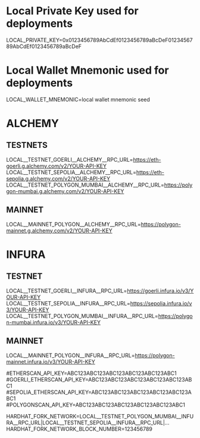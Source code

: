 # Local Private Key used for deployments
LOCAL_PRIVATE_KEY=0x0123456789AbCdEf0123456789aBcDeF0123456789AbCdEf0123456789aBcDeF
# Local Wallet Mnemonic used for deployments
LOCAL_WALLET_MNEMONIC=local wallet mnemonic seed

# ALCHEMY
## TESTNETS
LOCAL__TESTNET_GOERLI__ALCHEMY__RPC_URL=https://eth-goerli.g.alchemy.com/v2/YOUR-API-KEY
LOCAL__TESTNET_SEPOLIA__ALCHEMY__RPC_URL=https://eth-sepolia.g.alchemy.com/v2/YOUR-API-KEY
LOCAL__TESTNET_POLYGON_MUMBAI__ALCHEMY__RPC_URL=https://polygon-mumbai.g.alchemy.com/v2/YOUR-API-KEY
## MAINNET
LOCAL__MAINNET_POLYGON__ALCHEMY__RPC_URL=https://polygon-mainnet.g.alchemy.com/v2/YOUR-API-KEY

# INFURA
## TESTNET
LOCAL__TESTNET_GOERLI__INFURA__RPC_URL=https://goerli.infura.io/v3/YOUR-API-KEY
LOCAL__TESTNET_SEPOLIA__INFURA__RPC_URL=https://sepolia.infura.io/v3/YOUR-API-KEY
LOCAL__TESTNET_POLYGON_MUMBAI__INFURA__RPC_URL=https://polygon-mumbai.infura.io/v3/YOUR-API-KEY
## MAINNET
LOCAL__MAINNET_POLYGON__INFURA__RPC_URL=https://polygon-mainnet.infura.io/v3/YOUR-API-KEY

#ETHERSCAN_API_KEY=ABC123ABC123ABC123ABC123ABC123ABC1
#GOERLI_ETHERSCAN_API_KEY=ABC123ABC123ABC123ABC123ABC123ABC1
#SEPOLIA_ETHERSCAN_API_KEY=ABC123ABC123ABC123ABC123ABC123ABC1
#POLYGONSCAN_API_KEY=ABC123ABC123ABC123ABC123ABC123ABC1

HARDHAT_FORK_NETWORK=LOCAL__TESTNET_POLYGON_MUMBAI__INFURA__RPC_URL|LOCAL__TESTNET_SEPOLIA__INFURA__RPC_URL|...
HARDHAT_FORK_NETWORK_BLOCK_NUMBER=123456789